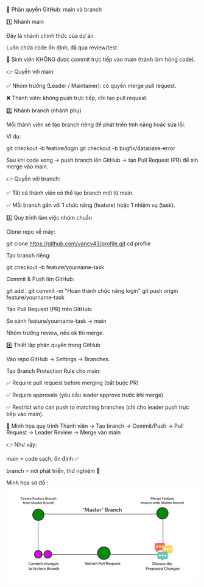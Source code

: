 🔐 Phân quyền GitHub: main và branch

1️⃣ Nhánh main

Đây là nhánh chính thức của dự án.

Luôn chứa code ổn định, đã qua review/test.

🚫 Sinh viên KHÔNG được commit trực tiếp vào main (tránh làm hỏng code).

👉 Quyền với main:

✅ Nhóm trưởng (Leader / Maintainer): có quyền merge pull request.

❌ Thành viên: không push trực tiếp, chỉ tạo pull request.

2️⃣ Nhánh branch (nhánh phụ)

Mỗi thành viên sẽ tạo branch riêng để phát triển tính năng hoặc sửa lỗi.

Ví dụ:

git checkout -b feature/login
git checkout -b bugfix/database-error


Sau khi code xong → push branch lên GitHub → tạo Pull Request (PR) để xin merge vào main.

👉 Quyền với branch:

✅ Tất cả thành viên có thể tạo branch mới từ main.

✅ Mỗi branch gắn với 1 chức năng (feature) hoặc 1 nhiệm vụ (task).

3️⃣ Quy trình làm việc nhóm chuẩn

Clone repo về máy:

git clone https://github.com/vancv43/profile.git
cd profile


Tạo branch riêng:

git checkout -b feature/yourname-task


Commit & Push lên GitHub:

git add .
git commit -m "Hoàn thành chức năng login"
git push origin feature/yourname-task


Tạo Pull Request (PR) trên GitHub:

So sánh feature/yourname-task → main

Nhóm trưởng review, nếu ok thì merge.

4️⃣ Thiết lập phân quyền trong GitHub

Vào repo GitHub → Settings → Branches.

Tạo Branch Protection Rule cho main:

✅ Require pull request before merging (bắt buộc PR)

✅ Require approvals (yêu cầu leader approve trước khi merge)

✅ Restrict who can push to matching branches (chỉ cho leader push trực tiếp vào main).

📌 Minh họa quy trình
Thành viên → Tạo branch → Commit/Push → Pull Request → Leader Review → Merge vào main


👉 Như vậy:

main = code sạch, ổn định ✅

branch = nơi phát triển, thử nghiệm 🔧

Minh họa sơ đồ : 
![alt text](image.png)